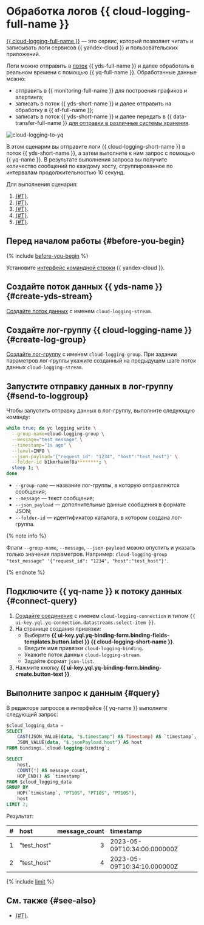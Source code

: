 # Обработка логов {{ cloud-logging-full-name }}

[{{ cloud-logging-full-name }}](../../logging/index.yaml) — это сервис, который позволяет читать и записывать логи сервисов {{ yandex-cloud }} и пользовательских приложений.

Логи можно отправить в [поток](../../data-streams/concepts/glossary.md#stream-concepts) {{ yds-full-name }} и далее обработать в реальном времени с помощью {{ yq-full-name }}. Обработанные данные можно:

* отправить в {{ monitoring-full-name }} для построения графиков и алертинга;
* записать в поток {{ yds-short-name }} и далее отправить на обработку в {{ sf-full-name }};
* записать в поток {{ yds-short-name }} и далее передать в {{ data-transfer-full-name }} [для отправки в различные системы хранения](../../data-streams/tutorials/data-ingestion.md).

![cloud-logging-to-yq](../../_assets/query/cloud-logging.png)

В этом сценарии вы отправите логи {{ cloud-logging-short-name }} в поток {{ yds-short-name }}, а затем выполните к ним запрос с помощью {{ yq-name }}. В результате выполнения запроса вы получите количество сообщений по каждому хосту, сгруппированное по интервалам продолжительностью 10 секунд.

Для выполнения сценария:

1. [{#T}](#create-yds-stream).
1. [{#T}](#create-log-group).
1. [{#T}](#send-to-loggroup).
1. [{#T}](#connect-query).
1. [{#T}](#query).

## Перед началом работы {#before-you-begin}

{% include [before-you-begin](../../_tutorials/_tutorials_includes/before-you-begin.md) %}

Установите [интерфейс командной строки](../../cli/quickstart.md#install) {{ yandex-cloud }}.

## Создайте поток данных {{ yds-name }} {#create-yds-stream}

[Создайте поток данных](../../data-streams/operations/manage-streams.md#create-data-stream) c именем `cloud-logging-stream`.

## Создайте лог-группу {{ cloud-logging-name }} {#create-log-group}

[Создайте лог-группу](../../logging/operations/create-group.md) c именем `cloud-logging-group`. При задании параметров лог-группы укажите созданный на предыдущем шаге поток данных `cloud-logging-stream`.

## Запустите отправку данных в лог-группу {#send-to-loggroup}

Чтобы запустить отправку данных в лог-группу, выполните следующую команду:

```bash
while true; do yc logging write \
  --group-name=cloud-logging-group \
  --message="test_message" \
  --timestamp="1s ago" \
  --level=INFO \
  --json-payload='{"request_id": "1234", "host":"test_host"}' \
  --folder-id b1kmrhakmf8a********; \
  sleep 1; \
done
```

* `--group-name` — название лог-группы, в которую отправляются сообщения;
* `--message` — текст сообщения;
* `--json_payload` — дополнительные данные сообщения в формате JSON;
* `--folder-id` — идентификатор каталога, в котором создана лог-группа.

{% note info %}

   Флаги `--group-name`, `--message`, `--json-payload` можно опустить и указать только значения параметров. Например: `cloud-logging-group "test_message" '{"request_id": "1234", "host":"test_host"}'`.

   {% endnote %}

## Подключите {{ yq-name }} к потоку данных {#connect-query}

1. [Создайте соединение](../operations/connection.md#create) с именем `cloud-logging-connection` и типом `{{ ui-key.yql.yq-connection.datastreams.select-item }}`.
1. На странице создания привязки:
    * Выберите **{{ ui-key.yql.yq-binding-form.binding-fields-templates.button.label }} {{ cloud-logging-short-name }}**.
    * Введите имя привязки `cloud-logging-binding`.
    * Укажите поток данных `cloud-logging-stream`.
    * Задайте формат `json-list`.
1. Нажмите кнопку **{{ ui-key.yql.yq-binding-form.binding-create.button-text }}**.

## Выполните запрос к данным {#query}

В редакторе запросов в интерфейсе {{ yq-name }} выполните следующий запрос:

```sql
$cloud_logging_data = 
SELECT 
    CAST(JSON_VALUE(data, "$.timestamp") AS Timestamp) AS `timestamp`,
    JSON_VALUE(data, "$.jsonPayload.host") AS host
FROM bindings.`cloud-logging-binding`;

SELECT 
    host, 
    COUNT(*) AS message_count, 
    HOP_END() AS `timestamp`
FROM $cloud_logging_data
GROUP BY 
    HOP(`timestamp`, "PT10S", "PT10S", "PT10S"), 
    host
LIMIT 2;
```

Результат:

| # | host | message_count | timestamp |
| :--- | :--- | ---: | :--- |
| 1 | "test_host" | 3 | 2023-05-09T10:34:00.000000Z |
| 2 | "test_host" | 4 | 2023-05-09T10:34:10.000000Z |

{% include [limit](../_includes/select-limit.md) %}

## См. также {#see-also}

* [{#T}](../sources-and-sinks/data-streams.md).
